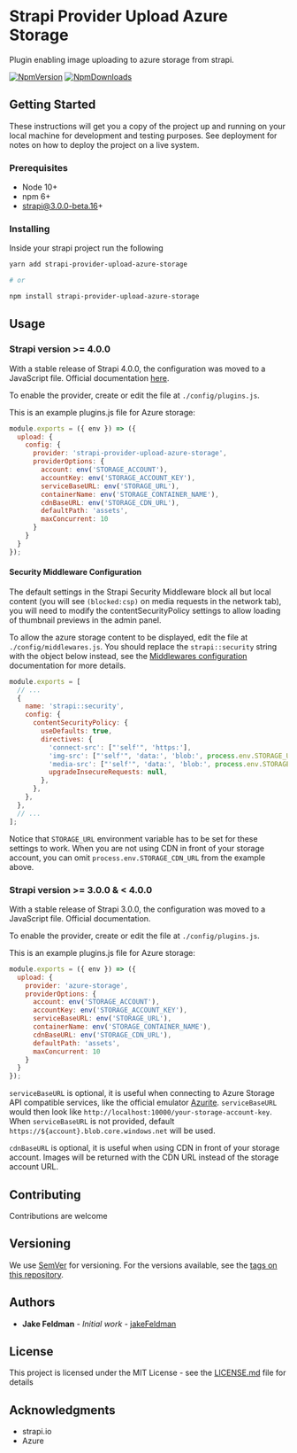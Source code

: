 # Strapi Provider Upload Azure Storage

Plugin enabling image uploading to azure storage from strapi.

[![NpmVersion](https://img.shields.io/npm/v/strapi-provider-upload-azure-storage.svg)](https://www.npmjs.com/package/strapi-provider-upload-azure-storage) [![NpmDownloads](https://img.shields.io/npm/dt/strapi-provider-upload-azure-storage.svg)](https://www.npmjs.com/package/strapi-provider-upload-azure-storage)

## Getting Started

These instructions will get you a copy of the project up and running on your local machine for development and testing purposes. See deployment for notes on how to deploy the project on a live system.

### Prerequisites

* Node 10+
* npm 6+
* strapi@3.0.0-beta.16+

### Installing

Inside your strapi project run the following

```sh
yarn add strapi-provider-upload-azure-storage

# or

npm install strapi-provider-upload-azure-storage
```

## Usage


### Strapi version >= 4.0.0

With a stable release of Strapi 4.0.0, the configuration was moved to a JavaScript file. Official documentation [here](https://strapi.io/documentation/developer-docs/latest/development/plugins/upload.html#using-a-provider).

To enable the provider, create or edit the file at ```./config/plugins.js```.

This is an example plugins.js file for Azure storage:
```js
module.exports = ({ env }) => ({
  upload: {
    config: {
      provider: 'strapi-provider-upload-azure-storage',
      providerOptions: {
        account: env('STORAGE_ACCOUNT'),
        accountKey: env('STORAGE_ACCOUNT_KEY'),
        serviceBaseURL: env('STORAGE_URL'),
        containerName: env('STORAGE_CONTAINER_NAME'),
        cdnBaseURL: env('STORAGE_CDN_URL'),
        defaultPath: 'assets',
        maxConcurrent: 10
      }
    }
  }
});
```

#### Security Middleware Configuration

The default settings in the Strapi Security Middleware block all but local content (you will see `(blocked:csp)` on media requests in the network tab), you will need to modify the contentSecurityPolicy settings to allow loading of thumbnail previews in the admin panel.

To allow the azure storage content to be displayed, edit the file at ```./config/middlewares.js```.
You should replace the `strapi::security` string with the object below instead, see the [Middlewares configuration](https://docs.strapi.io/developer-docs/latest/setup-deployment-guides/configurations/required/middlewares.html) documentation for more details.

```js
module.exports = [
  // ...
  {
    name: 'strapi::security',
    config: {
      contentSecurityPolicy: {
        useDefaults: true,
        directives: {
          'connect-src': ["'self'", 'https:'],
          'img-src': ["'self'", 'data:', 'blob:', process.env.STORAGE_URL, process.env.STORAGE_CDN_URL],
          'media-src': ["'self'", 'data:', 'blob:', process.env.STORAGE_URL, process.env.STORAGE_CDN_URL],
          upgradeInsecureRequests: null,
        },
      },
    },
  },
  // ...
];
```
Notice that `STORAGE_URL` environment variable has to be set for these settings to work. When you are not using CDN in front of your storage account, you can omit `process.env.STORAGE_CDN_URL` from the example above.

### Strapi version >= 3.0.0 & < 4.0.0

With a stable release of Strapi 3.0.0, the configuration was moved to a JavaScript file. Official documentation.

To enable the provider, create or edit the file at ```./config/plugins.js```.

This is an example plugins.js file for Azure storage:
```js
module.exports = ({ env }) => ({
  upload: {
    provider: 'azure-storage',
    providerOptions: {
      account: env('STORAGE_ACCOUNT'),
      accountKey: env('STORAGE_ACCOUNT_KEY'),
      serviceBaseURL: env('STORAGE_URL'),
      containerName: env('STORAGE_CONTAINER_NAME'),
      cdnBaseURL: env('STORAGE_CDN_URL'),
      defaultPath: 'assets',
      maxConcurrent: 10
    }
  }
});
```

`serviceBaseURL` is optional, it is useful when connecting to Azure Storage API compatible services, like the official emulator [Azurite](https://github.com/Azure/Azurite/). `serviceBaseURL` would then look like `http://localhost:10000/your-storage-account-key`.  
When `serviceBaseURL` is not provided, default `https://${account}.blob.core.windows.net` will be used.

`cdnBaseURL` is optional, it is useful when using CDN in front of your storage account. Images will be returned with the CDN URL instead of the storage account URL.

## Contributing

Contributions are welcome

## Versioning

We use [SemVer](http://semver.org/) for versioning. For the versions available, see the [tags on this repository](https://github.com/jakeFeldman/strapi-provider-upload-azure-storage/releases).

## Authors

* **Jake Feldman** - *Initial work* - [jakeFeldman](https://github.com/jakeFeldman)

## License

This project is licensed under the MIT License - see the [LICENSE.md](LICENSE.md) file for details

## Acknowledgments

* strapi.io
* Azure
